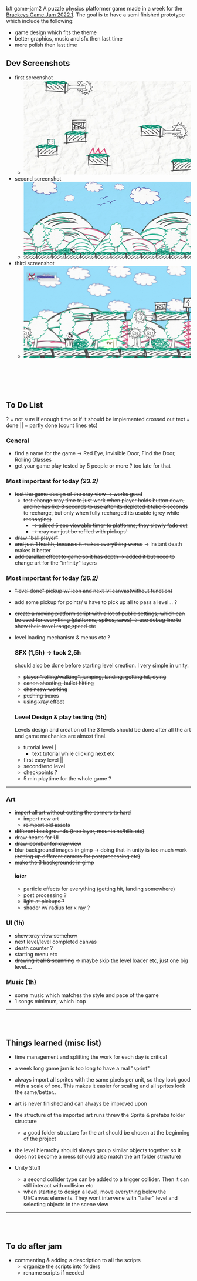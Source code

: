 b# game-jam2
A puzzle physics platformer game made in a week for the [Brackeys Game Jam 2022.1](https://itch.io/jam/brackeys-7). The goal is to have a semi finished prototype which include the following: 
* game design which fits the theme
* better graphics, music and sfx then last time
* more polish then last time

## Dev Screenshots
* first screenshot 
    * ![first screenshot](./firstScreenshot.PNG)
* second screenshot 
    * ![second screenshot](./secondScreenshot.PNG)
* third screenshot 
    * ![third screenshot](./3screenshot.PNG)

<br></br>
<br></br>

## To Do List
? = not sure if enough time or if it should be implemented
crossed out text = done
|| = partly done (count lines etc)
### General
* find a name for the game -> Red Eye, Invisible Door, Find the Door, Rolling Glasses
* get your game play tested by 5 people or more ? too late for that

### Most important for today *(23.2)*
* ~~test the game design of the xray view -> works good~~
    * ~~test change xray time to just work when player holds button down, and he has like 3 seconds to use after its depleted it take 3 seconds to recharge, but only when fully recharged its usable (grey while recharging)~~
        * ~~-> added 5 sec viewable timer to platforms, they slowly fade out~~
        * ~~-> xray can just be refiled with pickups'~~
* ~~draw "ball player"~~
* ~~and just 1 health, because it makes everything worse~~ → instant death makes it better
* ~~add parallax effect to game so it has depth -> added it but need to change art for the "infinity" layers~~

### Most important for today *(26.2)*
* ~~"level done" pickup w/ icon and  next lvl canvas(without function)~~
* add some pickup for points/ u have to pick up all to pass a level... ?
* ~~create a moving platform script with a lot of public settings, which can be used for everything (platforms, spikes, saws) -> use debug line to show their travel range,speed etc~~
* level loading mechanism & menus etc ?
    ### SFX (1,5h) -> took 2,5h
    should also be done before starting level creation. I very simple in unity.
    * ~~player "rolling/walking", jumping, landing, getting hit, dying~~
    * ~~canon shooting, bullet hitting~~
    * ~~chainsaw working~~
    * ~~pushing boxes~~
    * ~~using xray effect~~
    ### Level Design & play testing (5h)
    Levels design and creation of the 3 levels should be done after all the art and game mechanics are almost final. 

    * tutorial level |
        * text tutorial while clicking next etc 
    * first easy level ||
    * second/end level
    * checkpoints ?
    * 5 min playtime for the whole game ?  
___
### Art 
- ~~import all art without cutting the corners to hard~~
    - ~~import new art~~
    - ~~reimport old assets~~
- ~~different backgrounds (tree layer, mountains/hills etc)~~
 - ~~draw hearts for UI~~
- ~~draw icon/bar for xray view~~
- ~~blur background images in gimp -> doing that in unity is too much work (setting up different camera for postprocessing etc)~~
- ~~make the 3 backgrounds in gimp~~
    #### *later*
    * particle effects for everything (getting hit, landing somewhere)
    * post processing ?
    * ~~light at pickups ?~~
    * shader w/ radius for x ray ?
### UI (1h)
* ~~show xray view somehow~~
* next level/level completed canvas
* death counter ?
* starting menu etc
* ~~drawing it all & scanning~~
-> maybe skip the level loader etc, just one big level....

### Music (1h)
* some music which matches the style and pace of the game
* 1 songs minimum, which loop

___
<br></br>
## Things learned (misc list)
* time management and splitting the work for each day is critical
* a week long game jam is too long to have a real "sprint"
* always import all sprites with the same pixels per unit, so they look good with a scale of one. This makes it easier for scaling and all sprites look the same/better..
* art is never finished and can always be improved upon
* the structure of the imported art runs threw the Sprite & prefabs folder structure
    * a good folder structure for the art should be chosen at the beginning of the project
* the level hierarchy should always group similar objects together so it does not become a mess (should also match the art folder structure)

* Unity Stuff
    * a second collider type can be added to a trigger collider. Then it can still interact with collision etc
    * when starting to design a level, move everything below the UI/Canvas elements. They wont intervene with "taller" level and selecting objects in the scene view

___
<br></br>
## To do after jam
* commenting & adding a description to all the scripts
    * organize the scripts into folders
    * rename scripts if needed



